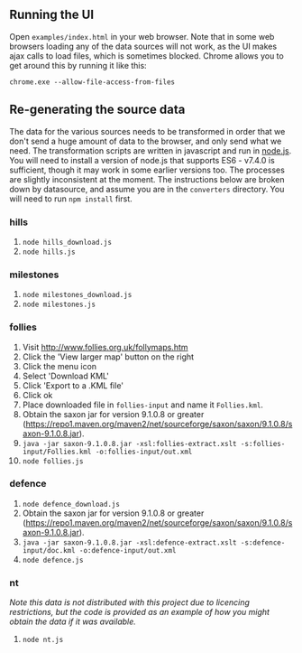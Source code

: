 ## Running the UI

Open `examples/index.html` in your web browser. Note that in some web browsers loading any of the data sources will not work, as the UI makes ajax calls to load files, which is sometimes blocked. Chrome allows you to get around this by running it like this:
```
chrome.exe --allow-file-access-from-files
```

## Re-generating the source data
The data for the various sources needs to be transformed in order that we don't send a huge amount of data to the browser, and only send what we need. The transformation scripts are written in javascript and run in [node.js](https://nodejs.org). You will need to install a version of node.js that supports ES6 - v7.4.0 is sufficient, though it may work in some earlier versions too. The processes are slightly inconsistent at the moment. The instructions below are broken down by datasource, and assume you are in the `converters` directory. You will need to run `npm install` first.

### hills
1. `node hills_download.js`
1. `node hills.js`
### milestones
1. `node milestones_download.js`
1. `node milestones.js`
### follies
1. Visit http://www.follies.org.uk/follymaps.htm
1. Click the 'View larger map' button on the right
1. Click the menu icon
1. Select 'Download KML'
1. Click 'Export to a .KML file'
1. Click ok
1. Place downloaded file in `follies-input` and name it `Follies.kml`.
1. Obtain the saxon jar for version 9.1.0.8 or greater (https://repo1.maven.org/maven2/net/sourceforge/saxon/saxon/9.1.0.8/saxon-9.1.0.8.jar).
1. `java -jar saxon-9.1.0.8.jar -xsl:follies-extract.xslt -s:follies-input/Follies.kml -o:follies-input/out.xml`
1. `node follies.js`
### defence
1. `node defence_download.js`
1. Obtain the saxon jar for version 9.1.0.8 or greater (https://repo1.maven.org/maven2/net/sourceforge/saxon/saxon/9.1.0.8/saxon-9.1.0.8.jar).
1. `java -jar saxon-9.1.0.8.jar -xsl:defence-extract.xslt -s:defence-input/doc.kml -o:defence-input/out.xml`
1. `node defence.js`
### nt
*Note this data is not distributed with this project due to licencing restrictions, but the code is provided as an example of how you might obtain the data if it was available.*
1. `node nt.js`
